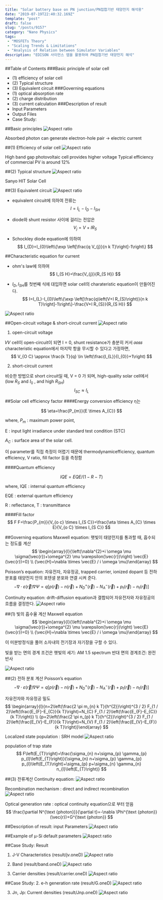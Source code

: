 ```yaml
---
title: "Solar battery base on PN junction/PN접합기반 태양전지 해석용"
date: "2019-07-19T22:40:32.169Z"
template: "post"
draft: false
slug: "/posts/9157"
category: "Nano Physics"
tags: 
 - "MOSFETs Theory"
 - "Scaling Trends & Limitations"
 - "Analysis of Relation between Simulator Variables"
description: "EDISON 사이언스 앱을 활용하여 PN접합기반 태양전지 해석"
---
```


##Table of Contents
###Basic principle of solar cell 
- (1) efficiency of solar cell
- (2) Typical structure
- (3) Equivalent circuit
###Governing equations
- (1) optical absorption rate 
- (2) charge distribution
- (3) current calculation
###Description of result 
- Input Parameters
- Output Files
- Case Study:

##Basic principles
![Aspect ratio](/media/POST/9157/0.jpg)

Absorbed photon can generate electron-hole pair $\rightarrow$ electric current

##(1) Efficiency of solar cell
![Aspect ratio](/media/POST/9157/1.jpg)

  High band gap photovoltaic cell provides higher voltage Typical efficiency of commercial PV is around 12%


##(2) Typical structure
![Aspect ratio](/media/POST/9157/2.jpg)

 Sanyo HIT Solar Cell


##(3) Equivalent circuit
![Aspect ratio](/media/POST/9157/3.jpg)

- equivalent circuit에 의하여 전류는 
$$
I=I_{L}-I_{D}-I_{S H}
$$

- diode와 shunt resistor 사이에 걸리는 전압은
$$
V_{j}=V+I R_{S}
$$

- Schockley diode equation에 의하여
$$
I_{D}=I_{0}\left\{\exp \left[\frac{q V_{j}}{n k T}\right]-1\right\}
$$

##Characteristic equation for current
- ohm's law에 의하여 
$$
I_{S H}=\frac{V_{j}}{R_{S H}}
$$

- $I_{D}, I_{S H}$를 첫번째 식에 대입하면 solar cell의 charateristic equation이 만들어진다.
$$
I=I_{L}-I_{0}\left\{\exp \left[\frac{q\left(V+I R_{S}\right)}{n k T}\right]-1\right\}-\frac{V+I R_{S}}{R_{S H}}
$$

![Aspect ratio](/media/POST/9157/4.jpg)

##Open-circuit voltage & short-circuit current
![Aspect ratio](/media/POST/9157/5.jpg)

1. open-circuit voltage

 𝑉𝑉 cell이 open-circuit이 되면 I = 0, shunt resistance가 충분히 커서 𝑜𝑜𝑠𝑠 characteristic equation에서 마지막 항을 무시할 수 있다고 가정하면,
$$
V_{O C} \approx \frac{k T}{q} \ln \left(\frac{I_{L}}{I_{0}}+1\right)
$$


2. short-circuit current

비슷한 방법으로 short circuit일 때, V = 0 가 되며, high-quality solar cell에서 (low $R_{S}$ and $I_{0}$ , and high $R_{S H}$)
$$
I_{S C} \approx I_{L}
$$


##Solar cell efficiency factor
####Energy conversion efficiency η는 

$$
\eta=\frac{P_{m}}{E \times A_{C}}
$$

where, $P_{m}$ : maximum power point,

E : input light irradiance under standard test condition (STC) 

$A_{C}$ : surface area of the solar cell.

이 parameter를 직접 측정이 어렵기 때문에 thermodynamicefficiency, quantum efficiency, V ratio, fill factor 등을 측정함

####Quantum efficiency

$$
I Q E=E Q E /(1-R-T)
$$

where, IQE : internal quantum efficiency

EQE : external quantum efficiency

R : reflectance, T : transmittance

####Fill factor
$$
F F=\frac{P_{m}}{V_{o c} \times I_{S C}}=\frac{\eta \times A_{C} \times E}{V_{o C} \times I_{S C}}
$$

##Governing equations
Maxwell equation: 햇빛이 태양전지를 통과할 때, 흡수되는 정도를 계산
$$
\begin{array}{l}{\left(\nabla^{2}+i \omega \mu \sigma(\vec{r})+\omega^{2} \mu \varepsilon(\vec{r})\right) \vec{E}(\vec{r})=0} \\ {\vec{H}=\nabla \times \vec{E} / i \omega \mu}\end{array}
$$

Poisson’s equation: 자유전자, 자유정공, trapped carrier, ionized dopant 등 전하 분포를 태양전지 안의 포텐셜 분포와 연결 시켜 준다.
$$
-\nabla \cdot \varepsilon(\vec{r}) \nabla \Psi=q\left[p(\vec{r})-n(\vec{r})+N_{D}^{+}(\vec{r})-N_{A}^{-}(\vec{r})+p_{t}(\vec{r})-n_{t}(\vec{r})\right]
$$

Continuity equation: drift-diffusion equation과 결합되어 자유전자와 자유정공의 흐름을 결정한다.
![Aspect ratio](/media/POST/9157/8.jpg)


##(1) 빛의 흡수율 계산
Maxwell equation
$$
\begin{array}{l}{\left(\nabla^{2}+i \omega \mu \sigma(\vec{r})+\omega^{2} \mu \varepsilon(\vec{r})\right) \vec{E}(\vec{r})=0} \\ {\vec{H}=\nabla \times \vec{E} / i \omega \mu}\end{array}
$$


이 미분방정식을 풀어 소자내의 전기장과 자기장을 구할 수 있다.

빛을 받는 면의 경계 조건은 햇빛의 세기: AM 1.5 spectrum 
반대 면의 경계조건: 완전반사

![Aspect ratio](/media/POST/9157/0.jpg)

##(2) 전하 분포 계산
Poisson’s equation
$$
-\nabla \cdot \varepsilon(\vec{r}) \nabla \Psi=q\left[p(\vec{r})-n(\vec{r})+N_{D}^{+}(\vec{r})-N_{A}^{-}(\vec{r})+p_{t}(\vec{r})-n_{t}(\vec{r})\right]
$$

자유전자와 자유정공 밀도
$$
\begin{array}{l}{n=2\left(\frac{2 \pi m_{n} k T}{h^{2}}\right)^{3 / 2} F_{1 / 2}\left(\frac{E_{F}-E_{C}}{k T}\right)=N_{C} F_{1 / 2}\left(\frac{E_{F}-E_{C}}{k T}\right)} \\ {p=2\left(\frac{2 \pi n_{p} k T}{h^{2}}\right)^{3 / 2} F_{1 / 2}\left(\frac{E_{V}-E_{F}}{k T}\right)=N_{V} F_{1 / 2}\left(\frac{E_{V}-E_{F}}{k T}\right)}\end{array}
$$


Localized state population : SRH model
![Aspect ratio](/media/POST/9157/7.jpg)

population of trap state
$$
F\left(E_{T}\right)=\frac{\sigma_{n} n+\sigma_{p} \gamma_{p} p_{l}\left(E_{T}\right)}{\sigma_{n} n+\sigma_{p} \gamma_{p} p_{l}\left(E_{T}\right)+\sigma_{p} p+\sigma_{n} \gamma_{n} n_{l}\left(E_{T}\right)}
$$


##(3) 전류계산
Continuity equation:
![Aspect ratio](/media/POST/9157/9.jpg)



Recombination mechanism : direct and indirect recombination
![Aspect ratio](/media/POST/9157/10.jpg)


Optical generation rate : optical continuity equation으로 부터 얻음
$$
\frac{\partial N^{\text {photon}}}{\partial t}=-\nabla \Phi^{\text {photon}}(\vec{r})+G^{\text {photon}}
$$

##Description of result: input Parameters
![Aspect ratio](/media/POST/9157/11.jpg)


##Example of μ-Si default parameters
![Aspect ratio](/media/POST/9157/12.jpg)


##Case Study:
Result
1. J-V Characteristics (result/jv.oneD)
![Aspect ratio](/media/POST/9157/13.jpg)

2. Band (result/band.oneD)
![Aspect ratio](/media/POST/9157/14.jpg)


3. Carrier densities (result/carrier.oneD)
![Aspect ratio](/media/POST/9157/15.jpg)


##Case Study:
2. e-h generation rate (result/G.oneD) 
![Aspect ratio](/media/POST/9157/16.jpg)

3. Jn, Jp: Current densities (result/Jnp.oneD)
![Aspect ratio](/media/POST/9157/17.jpg)



